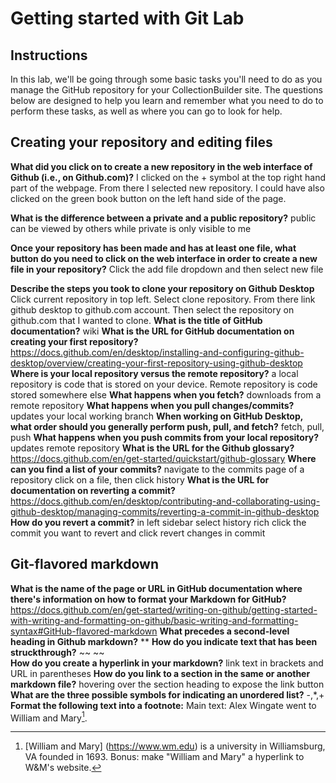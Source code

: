 # Getting started with Git Lab
## Instructions
In this lab, we'll be going through some basic tasks you'll need to do as you manage the GitHub repository for your CollectionBuilder site. The questions below are designed to help you learn and remember what you need to do to perform these tasks, as well as where you can go to look for help. 
## Creating your repository and editing files
**What did you click on to create a new repository in the web interface of Github (i.e., on Github.com)?**
I clicked on the + symbol at the top right hand part of the webpage. From there I selected new repository. I could have also clicked on the green book button on the left hand side of the page.

**What is the difference between a private and a public repository?**
public can be viewed by others while private is only visible to me

**Once your repository has been made and has at least one file, what button do you need to click on the web interface in order to create a new file in your repository?**
Click the add file dropdown and then select new file

**Describe the steps you took to clone your repository on Github Desktop**
Click current repository in top left. Select clone repository. From there link github desktop to github.com account. Then select the repository on github.com that I wanted to clone.
**What is the title of GitHub documentation?**
wiki
**What is the URL for GitHub documentation on creating your first repository?**
https://docs.github.com/en/desktop/installing-and-configuring-github-desktop/overview/creating-your-first-repository-using-github-desktop
**Where is your local repository versus the remote repository?**
a local repository is code that is stored on your device. Remote repository is code stored somewhere else
**What happens when you fetch?** 
downloads from a remote repository
**What happens when you pull changes/commits?**
updates your local working branch
**When working on GitHub Desktop, what order should you generally perform push, pull, and fetch?**
fetch, pull, push
**What happens when you push commits from your local repository?**
updates remote repository
**What is the URL for the Github glossary?**
https://docs.github.com/en/get-started/quickstart/github-glossary
**Where can you find a list of your commits?**
navigate to the commits page of a repository
click on a file, then click history
**What is the URL for documentation on reverting a commit?**
https://docs.github.com/en/desktop/contributing-and-collaborating-using-github-desktop/managing-commits/reverting-a-commit-in-github-desktop
**How do you revert a commit?**
in left sidebar select history
rich click the commit you want to revert and click revert changes in commit
## Git-flavored markdown
**What is the name of the page or URL in GitHub documentation where there's information on how to format your Markdown for GitHub?**
https://docs.github.com/en/get-started/writing-on-github/getting-started-with-writing-and-formatting-on-github/basic-writing-and-formatting-syntax#GitHub-flavored-markdown
**What precedes a second-level heading in Github markdown?**
**
**How do you indicate text that has been struckthrough?**
~~ ~~	
**How do you create a hyperlink in your markdown?**
link text in brackets and URL in parentheses
**How do you link to a section in the same or another markdown file?**
hovering over the section heading to expose the link button
**What are the three possible symbols for indicating an unordered list?**
-,*,+
**Format the following text into a footnote:**
Main text: Alex Wingate went to William and Mary[^1].
[^1]: [William and Mary] (https://www.wm.edu) is a university in Williamsburg, VA founded in 1693.
Bonus: make "William and Mary" a hyperlink to W&M's website. 